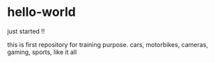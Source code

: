 # hello-world
just started !!

this is first repository for training purpose.
cars, motorbikes, cameras, gaming, sports, like it all
